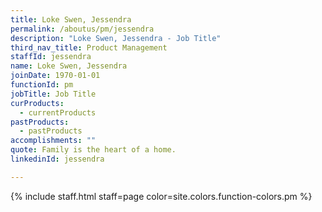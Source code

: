 ```yaml
---
title: Loke Swen, Jessendra
permalink: /aboutus/pm/jessendra
description: "Loke Swen, Jessendra - Job Title"
third_nav_title: Product Management
staffId: jessendra
name: Loke Swen, Jessendra
joinDate: 1970-01-01
functionId: pm
jobTitle: Job Title
curProducts:
  - currentProducts
pastProducts:
  - pastProducts
accomplishments: ""
quote: Family is the heart of a home.
linkedinId: jessendra

---
```


{% include staff.html staff=page color=site.colors.function-colors.pm %}
